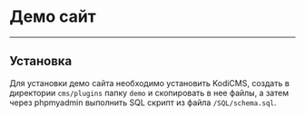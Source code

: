 # Демо сайт #

----------


## Установка ##
Для установки демо сайта необходимо установить KodiCMS, создать в директории `cms/plugins` папку `demo` и скопировать в нее файлы, а затем через phpmyadmin выполнить SQL скрипт из файла `/SQL/schema.sql`.
